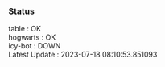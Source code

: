 ### Status


table : OK  
hogwarts : OK  
icy-bot : DOWN  
Latest Update : 2023-07-18 08:10:53.851093
